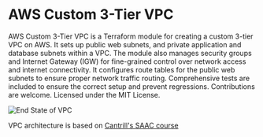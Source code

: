 # AWS Custom 3-Tier VPC

AWS Custom 3-Tier VPC is a Terraform module for creating a custom 3-tier VPC on AWS. It sets up public web subnets, and private application and database subnets within a VPC. The module also manages security groups and Internet Gateway (IGW) for fine-grained control over network access and internet connectivity. It configures route tables for the public web subnets to ensure proper network traffic routing. Comprehensive tests are included to ensure the correct setup and prevent regressions. Contributions are welcome. Licensed under the MIT License.

![End State of VPC](https://github.com/acantril/aws-sa-associate-saac03/blob/main/0800-VIRTUAL_PRIVATE_CLOUD(VPC)/02_custom_vpc/vpc_endstate.png)

VPC architecture is based on [Cantrill's SAAC course](https://github.com/acantril/aws-sa-associate)
